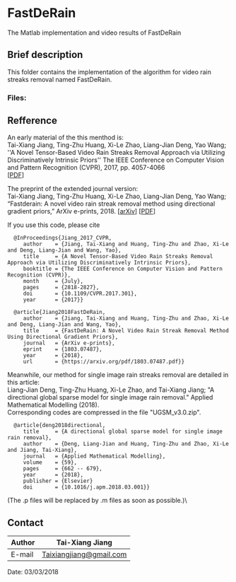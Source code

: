 FastDeRain
==
The Matlab implementation and video results of FastDeRain

Brief description
--

This folder contains the implementation of the algorithm for video rain streaks removal named FastDeRain.

### Files:


Refference
--
An early material of the this menthod is:\
Tai-Xiang Jiang, Ting-Zhu Huang, Xi-Le Zhao, Liang-Jian Deng, Yao Wang; ''A Novel Tensor-Based Video Rain Streaks Removal Approach via Utilizing Discriminatively Intrinsic Priors'' The IEEE Conference on Computer Vision and Pattern Recognition (CVPR), 2017, pp. 4057-4066\
[[PDF](http://openaccess.thecvf.com/content_cvpr_2017/papers/Jiang_A_Novel_Tensor-Based_CVPR_2017_paper.pdf)]

The preprint of the extended journal version:\
Tai-Xiang Jiang, Ting-Zhu Huang, Xi-Le Zhao, Liang-Jian Deng, Yao Wang; “Fastderain: A novel video rain streak removal method using
directional gradient priors,” ArXiv e-prints, 2018.
[[arXiv]( https://arxiv.org/abs/1803.07487)]  [[PDF]( https://arxiv.org/pdf/1803.07487)]  

If you use this code, please cite

      @InProceedings{Jiang_2017_CVPR,
         author    = {Jiang, Tai-Xiang and Huang, Ting-Zhu and Zhao, Xi-Le and Deng, Liang-Jian and Wang, Yao},
         title     = {A Novel Tensor-Based Video Rain Streaks Removal Approach via Utilizing Discriminatively Intrinsic Priors},
         booktitle = {The IEEE Conference on Computer Vision and Pattern Recognition (CVPR)},
         month     = {July},
         pages     = {2818-2827},
         doi       = {10.1109/CVPR.2017.301},
         year      = {2017}}

      @article{Jiang2018FastDeRain,
         author    = {Jiang, Tai-Xiang and Huang, Ting-Zhu and Zhao, Xi-Le and Deng, Liang-Jian and Wang, Yao},
         title     = {FastDeRain: A Novel Video Rain Streak Removal Method Using Directional Gradient Priors},
         journal   = {ArXiv e-prints},
         eprint    = {1803.07487},
         year      = {2018},
         url       = {https://arxiv.org/pdf/1803.07487.pdf}}

Meanwhile, our method for single image rain streaks removal are detailed in this article:\
Liang-Jian Deng, Ting-Zhu Huang, Xi-Le Zhao, and Tai-Xiang Jiang; "A directional global sparse model for single image rain removal." Applied Mathematical Modelling (2018).\
Corresponding codes are compressed in the file "UGSM_v3.0.zip".

      @article{deng2018directional,
         title     = {A directional global sparse model for single image rain removal},
         author    = {Deng, Liang-Jian and Huang, Ting-Zhu and Zhao, Xi-Le and Jiang, Tai-Xiang},
         journal   = {Applied Mathematical Modelling},
         volume    = {59},
         pages     = {662 -- 679},
         year      = {2018},
         publisher = {Elsevier}
         doi       = {10.1016/j.apm.2018.03.001}}



(The .p files will be replaced by .m files as soon as possible.)\

Contact
--
|Author|Tai-Xiang Jiang|
|---|---
|E-mail|Taixiangjiang@gmail.com

Date: 03/03/2018
